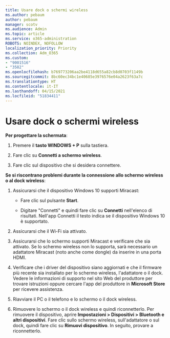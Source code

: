 ```yaml
---
title: Usare dock o schermi wireless
ms.author: pebaum
author: pebaum
manager: scotv
ms.audience: Admin
ms.topic: article
ms.service: o365-administration
ROBOTS: NOINDEX, NOFOLLOW
localization_priority: Priority
ms.collection: Adm_O365
ms.custom:
- "9001516"
- "3582"
ms.openlocfilehash: b769773206aa2be4118d655a82cb8d0703f1149b
ms.sourcegitcommit: 8bc60ec34bc1e40685e3976576e04a2623f63a7c
ms.translationtype: HT
ms.contentlocale: it-IT
ms.lasthandoff: 04/15/2021
ms.locfileid: "51834411"
---
```

# <a name="use-wireless-displays-or-docks"></a>Usare dock o schermi wireless

**Per progettare la schermata**:

1. Premere il **tasto WINDOWS + P** sulla tastiera.

2. Fare clic su **Connetti a schermo wireless**.

3. Fare clic sul dispositivo che si desidera connettere.

**Se si riscontrano problemi durante la connessione allo schermo wireless o al dock wireless**:

1. Assicurarsi che il dispositivo Windows 10 supporti Miracast: 

    - Fare clic sul pulsante **Start**.
    
    - Digitare "Connetti" e quindi fare clic su **Connetti** nell'elenco di risultati. Nell'app Connetti il testo indica se il dispositivo Windows 10 è supportato. 

2. Assicurarsi che il Wi-Fi sia attivato. 

3. Assicurarsi che lo schermo supporti Miracast e verificare che sia attivato. Se lo schermo wireless non lo supporta, sarà necessario un adattatore Miracast (noto anche come dongle) da inserire in una porta HDMI.

4. Verificare che i driver del dispositivo siano aggiornati e che il firmware più recente sia installato per lo schermo wireless, l'adattatore o il dock. Vedere le informazioni di supporto nel sito Web del produttore per trovare istruzioni oppure cercare l'app del produttore in **Microsoft Store** per ricevere assistenza.

5. Riavviare il PC o il telefono e lo schermo o il dock wireless.

6. Rimuovere lo schermo o il dock wireless e quindi riconnetterlo. Per rimuovere il dispositivo, aprire **Impostazioni > Dispositivi > Bluetooth e altri dispositivi**. Fare clic sullo schermo wireless, sull'adattatore o sul dock, quindi fare clic su **Rimuovi dispositivo**. In seguito, provare a riconnetterlo.
